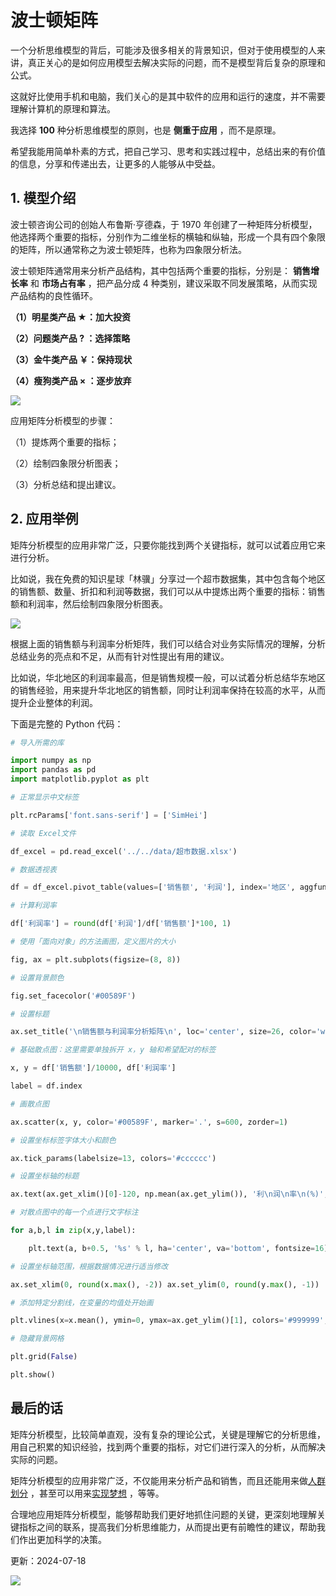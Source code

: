 # 波士顿矩阵

一个分析思维模型的背后，可能涉及很多相关的背景知识，但对于使用模型的人来讲，真正关心的是如何应用模型去解决实际的问题，而不是模型背后复杂的原理和公式。

这就好比使用手机和电脑，我们关心的是其中软件的应用和运行的速度，并不需要理解计算机的原理和算法。

我选择 **100** 种分析思维模型的原则，也是 **侧重于应用** ，而不是原理。

希望我能用简单朴素的方式，把自己学习、思考和实践过程中，总结出来的有价值的信息，分享和传递出去，让更多的人能够从中受益。

## **1. 模型介绍**

波士顿咨询公司的创始人布鲁斯·亨德森，于 1970 年创建了一种矩阵分析模型，他选择两个重要的指标，分别作为二维坐标的横轴和纵轴，形成一个具有四个象限的矩阵，所以通常称之为波士顿矩阵，也称为四象限分析法。

波士顿矩阵通常用来分析产品结构，其中包括两个重要的指标，分别是： **销售增长率** 和 **市场占有率** ，把产品分成 4 种类别，建议采取不同发展策略，从而实现产品结构的良性循环。

**（1）明星类产品 ★：加大投资**

**（2）问题类产品 ? ：选择策略**

**（3）金牛类产品 ￥：保持现状**

**（4）瘦狗类产品 × ：逐步放弃**

![](https://mmbiz.qpic.cn/mmbiz_jpg/giaycic3UNwo16IGZE7oNELWnKic6V4A73okflGmp9P5RtvLEUgcg4QR7RSzibsMhPzTUL2suLfJVjJZa5O6DENm4g/640?wx_fmt=jpeg) 

应用矩阵分析模型的步骤：

（1）提炼两个重要的指标；

（2）绘制四象限分析图表；

（3）分析总结和提出建议。

## **2. 应用举例**

矩阵分析模型的应用非常广泛，只要你能找到两个关键指标，就可以试着应用它来进行分析。

比如说，我在免费的知识星球「林骥」分享过一个超市数据集，其中包含每个地区的销售额、数量、折扣和利润等数据，我们可以从中提炼出两个重要的指标：销售额和利润率，然后绘制四象限分析图表。

![](https://mmbiz.qpic.cn/mmbiz_jpg/giaycic3UNwo16IGZE7oNELWnKic6V4A73ocTpGGE5mGAEF8XfcUqO8b0mqGWjRUNsop1cbdQCqic0zdYYmnt4c6icw/640?wx_fmt=jpeg) 

根据上面的销售额与利润率分析矩阵，我们可以结合对业务实际情况的理解，分析总结业务的亮点和不足，从而有针对性提出有用的建议。

比如说，华北地区的利润率最高，但是销售规模一般，可以试着分析总结华东地区的销售经验，用来提升华北地区的销售额，同时让利润率保持在较高的水平，从而提升企业整体的利润。

下面是完整的 Python 代码：

```python 
# 导入所需的库

import numpy as np 
import pandas as pd 
import matplotlib.pyplot as plt 

# 正常显示中文标签

plt.rcParams['font.sans-serif'] = ['SimHei']

# 读取 Excel文件

df_excel = pd.read_excel('../../data/超市数据.xlsx') 

# 数据透视表

df = df_excel.pivot_table(values=['销售额', '利润'], index='地区', aggfunc=sum) 

# 计算利润率

df['利润率'] = round(df['利润']/df['销售额']*100, 1) 

# 使用「面向对象」的方法画图，定义图片的大小

fig, ax = plt.subplots(figsize=(8, 8)) 

# 设置背景颜色

fig.set_facecolor('#00589F') 

# 设置标题

ax.set_title('\n销售额与利润率分析矩阵\n', loc='center', size=26, color='w') 

# 基础散点图：这里需要单独拆开 x，y 轴和希望配对的标签

x, y = df['销售额']/10000, df['利润率']

label = df.index 

# 画散点图

ax.scatter(x, y, color='#00589F', marker='.', s=600, zorder=1) 

# 设置坐标标签字体大小和颜色

ax.tick_params(labelsize=13, colors='#cccccc') 

# 设置坐标轴的标题

ax.text(ax.get_xlim()[0]-120, np.mean(ax.get_ylim()), '利\n润\n率\n(%)', va='center', ha='center', fontsize=16, color='w') ax.text(np.mean(ax.get_xlim()), ax.get_ylim()[0]-9, '销售额(万元)\n', va='center', ha='center', fontsize=16, color='w') 

# 对散点图中的每一个点进行文字标注

for a,b,l in zip(x,y,label):

    plt.text(a, b+0.5, '%s' % l, ha='center', va='bottom', fontsize=16) 

# 设置坐标轴范围，根据数据情况进行适当修改

ax.set_xlim(0, round(x.max(), -2)) ax.set_ylim(0, round(y.max(), -1)) 

# 添加特定分割线，在变量的均值处开始画

plt.vlines(x=x.mean(), ymin=0, ymax=ax.get_ylim()[1], colors='#999999', linewidth=1) plt.hlines(y=y.mean(), xmin=0, xmax=ax.get_xlim()[1], colors='#999999', linewidth=1) 

# 隐藏背景网格

plt.grid(False) 

plt.show() 
```

## **最后的话**

矩阵分析模型，比较简单直观，没有复杂的理论公式，关键是理解它的分析思维，用自己积累的知识经验，找到两个重要的指标，对它们进行深入的分析，从而解决实际的问题。

矩阵分析模型的应用非常广泛，不仅能用来分析产品和销售，而且还能用来做[人群划分](https://mp.weixin.qq.com/s?__biz=MzA4ODE2OTIxMw==&mid=2653473967&idx=1&sn=544e23b9861f3fbf57a05c915b8bac99&scene=21#wechat_redirect) ，甚至可以用来[实现梦想](https://mp.weixin.qq.com/s?__biz=MzA4ODE2OTIxMw==&mid=2653474951&idx=1&sn=e4309585da5b8697e3255d0ce15a98ad&scene=21#wechat_redirect) ，等等。

合理地应用矩阵分析模型，能够帮助我们更好地抓住问题的关键，更深刻地理解关键指标之间的联系，提高我们分析思维能力，从而提出更有前瞻性的建议，帮助我们作出更加科学的决策。

更新：2024-07-18

![](https://visitor-badge.laobi.icu/badge?page_id=sjhfx.linji&left_text=PageViews&right_color=%2300589F)